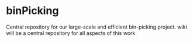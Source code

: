 # binPicking
Central repository for our large-scale and efficient bin-picking project. wiki will be a central repository for all aspects of this work.
